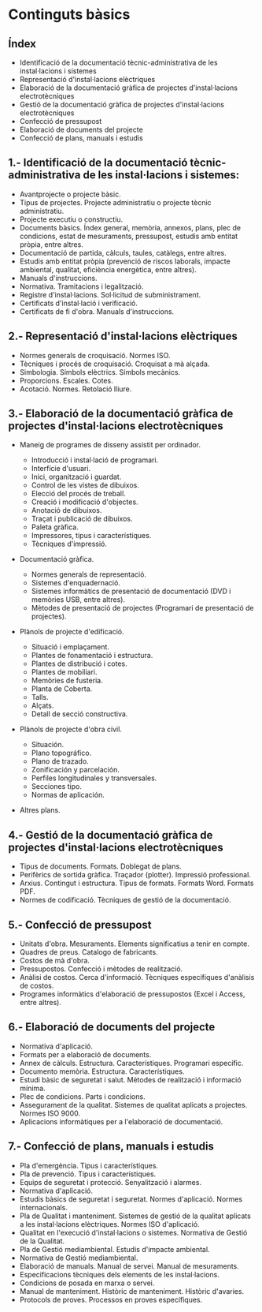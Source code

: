 Continguts bàsics
==================




Índex
-----

- Identificació de la documentació tècnic-administrativa de les instal·lacions i sistemes
- Representació d'instal·lacions elèctriques
- Elaboració de la documentació gràfica de projectes d'instal·lacions electrotècniques
- Gestió de la documentació gràfica de projectes d'instal·lacions electrotècniques
- Confecció de pressupost
- Elaboració de documents del projecte
- Confecció de plans, manuals i estudis



1.- Identificació de la documentació tècnic-administrativa de les instal·lacions i sistemes:
------------------------------------------------------------------------------

+ Avantprojecte o projecte bàsic.
+ Tipus de projectes. Projecte administratiu o projecte tècnic administratiu.
+ Projecte executiu o constructiu.
+ Documents bàsics. Índex general, memòria, annexos, plans, plec de condicions, estat de mesuraments, pressupost, estudis amb entitat pròpia, entre altres.
+ Documentació de partida, càlculs, taules, catàlegs, entre altres.
+ Estudis amb entitat pròpia (prevenció de riscos laborals, impacte ambiental, qualitat, eficiència energètica, entre altres).
+ Manuals d'instruccions.
+ Normativa. Tramitacions i legalització.
+ Registre d'instal·lacions. Sol·licitud de subministrament.
+ Certificats d'instal·lació i verificació.
+ Certificats de fi d'obra. Manuals d'instruccions.




2.- Representació d'instal·lacions elèctriques
----------------------------------------------

+ Normes generals de croquisació. Normes ISO.
+ Tècniques i procés de croquisació. Croquisat a mà alçada.
+ Simbologia. Símbols elèctrics. Símbols mecànics.
+ Proporcions. Escales. Cotes.
+ Acotació. Normes. Retolació lliure.




3.- Elaboració de la documentació gràfica de projectes d'instal·lacions electrotècniques
------------------------------------------------------------------------------

- Maneig de programes de disseny assistit per ordinador.

    + Introducció i instal·lació de programari.
    + Interfície d'usuari.
    + Inici, organització i guardat.
    + Control de les vistes de dibuixos.
    + Elecció del procés de treball.
    + Creació i modificació d'objectes.
    + Anotació de dibuixos.
    + Traçat i publicació de dibuixos.
    + Paleta gràfica.
    + Impressores, tipus i característiques.
    + Tècniques d'impressió.

- Documentació gràfica.

    + Normes generals de representació.
    + Sistemes d'enquadernació.
    + Sistemes informàtics de presentació de documentació (DVD i memòries USB, entre altres).
    + Mètodes de presentació de projectes (Programari de presentació de projectes).

- Plànols de projecte d'edificació.

    + Situació i emplaçament.
    + Plantes de fonamentació i estructura.
    + Plantes de distribució i cotes.
    + Plantes de mobiliari.
    + Memòries de fusteria.
    + Planta de Coberta.
    + Talls.
    + Alçats.
    + Detall de secció constructiva.

- Plànols de projecte d'obra civil.

    + Situación.
    + Plano topográfico.
    + Plano de trazado.
    + Zonificación y parcelación.
    + Perfiles longitudinales y transversales.
    + Secciones tipo.
    + Normas de aplicación.

- Altres plans.




4.- Gestió de la documentació gràfica de projectes d'instal·lacions electrotècniques
------------------------------------------------------------------------------

- Tipus de documents. Formats. Doblegat de plans.
- Perifèrics de sortida gràfica. Traçador (plotter). Impressió professional.
- Arxius. Contingut i estructura. Tipus de formats. Formats Word. Formats PDF.
- Normes de codificació. Tècniques de gestió de la documentació.




5.- Confecció de pressupost
---------------------------

- Unitats d'obra. Mesuraments. Elements significatius a tenir en compte.
- Quadres de preus. Catalogo de fabricants.
- Costos de mà d'obra.
- Pressupostos. Confecció i mètodes de realització.
- Anàlisi de costos. Cerca d'informació. Tècniques específiques d'anàlisis de costos.
- Programes informàtics d'elaboració de pressupostos (Excel i Access, entre altres).




6.- Elaboració de documents del projecte
----------------------------------------

- Normativa d'aplicació.
- Formats per a elaboració de documents.
- Annex de càlculs. Estructura. Característiques. Programari específic.
- Documento memòria. Estructura. Característiques.
- Estudi bàsic de seguretat i salut. Mètodes de realització i informació mínima.
- Plec de condicions. Parts i condicions.
- Assegurament de la qualitat. Sistemes de qualitat aplicats a projectes. Normes ISO 9000.
- Aplicacions informàtiques per a l'elaboració de documentació.




7.- Confecció de plans, manuals i estudis
-----------------------------------------

- Pla d'emergència. Tipus i característiques.
- Pla de prevenció. Tipus i característiques.
- Equips de seguretat i protecció. Senyalització i alarmes.
- Normativa d'aplicació.
- Estudis bàsics de seguretat i seguretat. Normes d'aplicació. Normes internacionals.
- Pla de Qualitat i manteniment. Sistemes de gestió de la qualitat aplicats a les instal·lacions elèctriques. Normes ISO d'aplicació.
- Qualitat en l'execució d'instal·lacions o sistemes. Normativa de Gestió de la Qualitat.
- Pla de Gestió mediambiental. Estudis d'impacte ambiental.
- Normativa de Gestió mediambiental.
- Elaboració de manuals. Manual de servei. Manual de mesuraments.
- Especificacions tècniques dels elements de les instal·lacions.
- Condicions de posada en marxa o servei.
- Manual de manteniment. Històric de manteniment. Històric d'avaries.
- Protocols de proves. Processos en proves específiques.